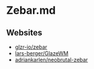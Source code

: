 # Zebar.md

## Websites

* [glzr-io/zebar](https://github.com/glzr-io/zebar)
* [lars-berger/GlazeWM](https://github.com/lars-berger/GlazeWM)
* [adriankarlen/neobrutal-zebar](https://github.com/adriankarlen/neobrutal-zebar)
